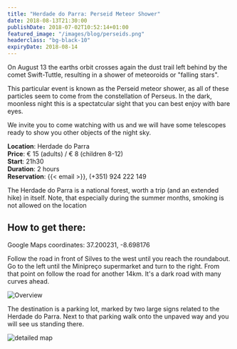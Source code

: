 ```yaml
---
title: "Herdade do Parra: Perseid Meteor Shower"
date: 2018-08-13T21:30:00
publishDate: 2018-07-02T10:52:14+01:00
featured_image: "/images/blog/perseids.png"
headerclass: "bg-black-10"
expiryDate: 2018-08-14
---
```

On August 13 the earths orbit crosses again the dust trail left behind by the comet Swift-Tuttle, resulting in a shower of meteoroids or "falling stars".

<!--more-->

This particular event is known as the Perseid meteor shower, as all of these particles seem to come from the constellation of Perseus.
In the dark, moonless night this is a spectatcular sight that you can best enjoy with bare eyes.

We invite you to come watching with us and we will have some telescopes ready to show you other objects of the night sky.

__Location__: Herdade do Parra\
__Price__: &euro; 15 (adults) / &euro; 8 (children 8-12)\
__Start__: 21h30\
__Duration__: 2 hours\
__Reservation__: {{< email >}}, (+351) 924 222 149

The Herdade do Parra is a national forest, worth a trip (and an extended hike) in itself. Note, that especially during the summer months, smoking is not allowed on the location

## How to get there:

Google Maps coordinates: 37.200231, -8.698176

Follow the road in front of Silves to the west until you reach the roundabout.
Go to the left until the Minipreço supermarket and turn to the right.
From that point on follow the road for another 14km. It's a dark road with many curves ahead.

![Overview](../../images/blog/parra-large.png)

The destination is a parking lot, marked by two large signs related to the Herdade do Parra. Next to that parking walk onto the unpaved way and you will see us standing there.

![detailed map](../../images/blog/parra-detail.png)
